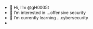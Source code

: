 - 👋 Hi, I’m @gH0005t
- 👀 I’m interested in ...offensive security
- 🌱 I’m currently learning ...cybersecurity 
-

<!---
gH0005t/gH0005t is a ✨ special ✨ repository because its `README.md` (this file) appears on your GitHub profile.
You can click the Preview link to take a look at your changes.
--->
